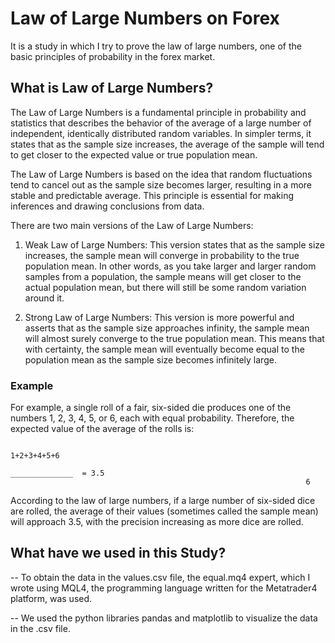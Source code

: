 # Law of Large Numbers on Forex
It is a study in which I try to prove the law of large numbers, one of the basic principles of probability in the forex market.

## What is Law of Large Numbers?
The Law of Large Numbers is a fundamental principle in probability and statistics that describes the behavior of the average of a large number of independent, identically distributed random variables. In simpler terms, it states that as the sample size increases, the average of the sample will tend to get closer to the expected value or true population mean.

The Law of Large Numbers is based on the idea that random fluctuations tend to cancel out as the sample size becomes larger, resulting in a more stable and predictable average. This principle is essential for making inferences and drawing conclusions from data.

There are two main versions of the Law of Large Numbers:

1. Weak Law of Large Numbers: This version states that as the sample size increases, the sample mean will converge in probability to the true population mean. In other words, as you take larger and larger random samples from a population, the sample means will get closer to the actual population mean, but there will still be some random variation around it.

2. Strong Law of Large Numbers: This version is more powerful and asserts that as the sample size approaches infinity, the sample mean will almost surely converge to the true population mean. This means that with certainty, the sample mean will eventually become equal to the population mean as the sample size becomes infinitely large.

### Example
For example, a single roll of a fair, six-sided die produces one of the numbers 1, 2, 3, 4, 5, or 6, each with equal probability. Therefore, the expected value of the average of the rolls is: 

                                                                1+2+3+4+5+6
                                                              ______________  = 3.5
                                                                      6

According to the law of large numbers, if a large number of six-sided dice are rolled, the average of their values (sometimes called the sample mean) will approach 3.5, with the precision increasing as more dice are rolled. 

## What have we used in this Study?

-- To obtain the data in the values.csv file, the equal.mq4 expert, which I wrote using MQL4, the programming language written for the Metatrader4 platform, was used.

-- We used the python libraries pandas and matplotlib to visualize the data in the .csv file.

